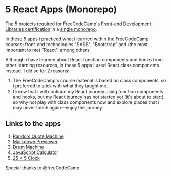 # 5 React Apps (Monorepo)

The 5 projects required for FreeCodeCamp's [Front-end Development Libraries certification](https://freecodecamp.org/certification/hussein-kandil/front-end-development-libraries) in a [single monorepo](https://hussein-m-kandil.github.io/react-apps-monorepo/).

In these 5 apps i practiced what i learned within the FreeCodeCamp courses; front-end technologies "SASS", "Bootstrap" and (the most important to me) "React", among others.

Although i have learned about React function components and hooks from other learning resources, in these 5 apps i used React class components instead. I did so for 2 reasons:

1. The FreeCodeCamp's course material is based on class components, so i preferred to stick with what they taught me.
2. I know that i will continue my React journey using function components and hooks, but my React journey has not started yet (it's about to start), so why not play with class components now and explore places that i may never touch again—enjoy the journey.

## Links to the apps

1. [Random Quote Machine](https://hussein-m-kandil.github.io/react-apps-monorepo/random-quote-machine/dist/index.html)
2. [Markdown Previewer](https://hussein-m-kandil.github.io/react-apps-monorepo/markdown-previewer/dist/index.html)
3. [Drum Machine](https://hussein-m-kandil.github.io/react-apps-monorepo/drum-machine/dist/index.html)
4. [JavaScript Calculator](https://hussein-m-kandil.github.io/react-apps-monorepo/javascript-calculator/dist/index.html)
5. [25 + 5 Clock](https://hussein-m-kandil.github.io/react-apps-monorepo/25-plus-5-clock/dist/index.html)

Special thanks to @freeCodeCamp
